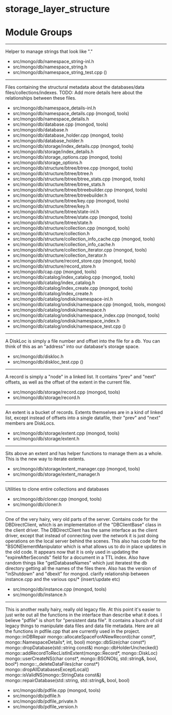 # storage\_layer\_structure

# Module Groups

-------------

Helper to manage strings that look like "<db>.<collection>"

- src/mongo/db/namespace\_string-inl.h
- src/mongo/db/namespace\_string.h
- src/mongo/db/namespace\_string\_test.cpp   ()

-------------

Files containing the structural metadata about the databases/data files/collections/indexes.  TODO: Add more details here about the relationships between these files.

- src/mongo/db/namespace\_details-inl.h
- src/mongo/db/namespace\_details.cpp   (mongod, tools)
- src/mongo/db/namespace\_details.h
- src/mongo/db/database.cpp   (mongod, tools)
- src/mongo/db/database.h
- src/mongo/db/database\_holder.cpp   (mongod, tools)
- src/mongo/db/database\_holder.h
- src/mongo/db/storage/index\_details.cpp   (mongod, tools)
- src/mongo/db/storage/index\_details.h
- src/mongo/db/storage\_options.cpp   (mongod, tools)
- src/mongo/db/storage\_options.h
- src/mongo/db/structure/btree/btree.cpp   (mongod, tools)
- src/mongo/db/structure/btree/btree.h
- src/mongo/db/structure/btree/btree\_stats.cpp   (mongod, tools)
- src/mongo/db/structure/btree/btree\_stats.h
- src/mongo/db/structure/btree/btreebuilder.cpp   (mongod, tools)
- src/mongo/db/structure/btree/btreebuilder.h
- src/mongo/db/structure/btree/key.cpp   (mongod, tools)
- src/mongo/db/structure/btree/key.h
- src/mongo/db/structure/btree/state-inl.h
- src/mongo/db/structure/btree/state.cpp   (mongod, tools)
- src/mongo/db/structure/btree/state.h
- src/mongo/db/structure/collection.cpp   (mongod, tools)
- src/mongo/db/structure/collection.h
- src/mongo/db/structure/collection\_info\_cache.cpp   (mongod, tools)
- src/mongo/db/structure/collection\_info\_cache.h
- src/mongo/db/structure/collection\_iterator.cpp   (mongod, tools)
- src/mongo/db/structure/collection\_iterator.h
- src/mongo/db/structure/record\_store.cpp   (mongod, tools)
- src/mongo/db/structure/record\_store.h
- src/mongo/db/cap.cpp   (mongod, tools)
- src/mongo/db/catalog/index\_catalog.cpp   (mongod, tools)
- src/mongo/db/catalog/index\_catalog.h
- src/mongo/db/catalog/index\_create.cpp   (mongod, tools)
- src/mongo/db/catalog/index\_create.h
- src/mongo/db/catalog/ondisk/namespace-inl.h
- src/mongo/db/catalog/ondisk/namespace.cpp   (mongod, tools, mongos)
- src/mongo/db/catalog/ondisk/namespace.h
- src/mongo/db/catalog/ondisk/namespace\_index.cpp   (mongod, tools)
- src/mongo/db/catalog/ondisk/namespace\_index.h
- src/mongo/db/catalog/ondisk/namespace\_test.cpp   ()

-------------

A DiskLoc is simply a file number and offset into the file for a db. You can think of this as an  "address" into our database's storage space.

- src/mongo/db/diskloc.h
- src/mongo/db/diskloc\_test.cpp   ()

-------------

A record is simply a "node" in a linked list. It contains "prev" and "next" offsets, as well as  the offset of the extent in the current file.

- src/mongo/db/storage/record.cpp   (mongod, tools)
- src/mongo/db/storage/record.h

-------------

An extent is a bucket of records. Extents themselves are in a kind of linked list, except instead  of offsets into a single datafile, their "prev" and "next" members are DiskLocs.

- src/mongo/db/storage/extent.cpp   (mongod, tools)
- src/mongo/db/storage/extent.h

-------------

Sits above an extent and has helper functions to manage them as a whole. This is the new way to  iterate extents.

- src/mongo/db/storage/extent\_manager.cpp   (mongod, tools)
- src/mongo/db/storage/extent\_manager.h

-------------

Utilities to clone entire collections and databases

- src/mongo/db/cloner.cpp   (mongod, tools)
- src/mongo/db/cloner.h

-------------

One of the very hairy, very old parts of the server. Contains code for the DBDirectClient, which  is an implementation of the "DBClientBase" class in the client driver. The DBDirectClient has the  same interface as the client driver, except that instead of connecting over the network it is just  doing operations on the local server behind the scenes.   This also has code for the "BSONElementManipulator which is what allows us to do in place  updates in the old code. It appears now that it is only used in updating the "expireAfterSeconds"  field for a document in a TTL index.   Also have random things like "getDatabaseNames" which just iteratest the db directory getting all  the names of the files there. Also has the version of "inShutdown" and "dbexit" for mongod.   clarify relationship between instance.cpp and the various ops/* (insert/update etc)

- src/mongo/db/instance.cpp   (mongod, tools)
- src/mongo/db/instance.h

-------------

This is another really hairy, really old legacy file. At this point it's easier to just write out  all the functions in the interface than describe what it does. I believe "pdfile" is short for  "persistent data file". It contains a bunch of old legacy things to manipulate data files and  data file metadata.   Here are all the functions in pdfile.cpp that are currently used in the project.   mongo::inDBRepair  mongo::allocateSpaceForANewRecord(char const*, mongo::NamespaceDetails*, int, bool)  mongo::dbSize(char const*)  mongo::dropDatabase(std::string const&)  mongo::dbHolderUnchecked()  mongo::addRecordToRecListInExtent(mongo::Record*, mongo::DiskLoc)  mongo::userCreateNS(char const*, mongo::BSONObj, std::string&, bool, bool*)  mongo::\_deleteDataFiles(char const*)  mongo::dropAllDatabasesExceptLocal()  mongo::isValidNS(mongo::StringData const&)  mongo::repairDatabase(std::string, std::string&, bool, bool)

- src/mongo/db/pdfile.cpp   (mongod, tools)
- src/mongo/db/pdfile.h
- src/mongo/db/pdfile\_private.h
- src/mongo/db/pdfile\_version.h
